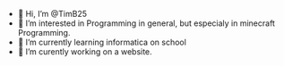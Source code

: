- 👋 Hi, I’m @TimB25
- 👀 I’m interested in Programming in general, but especialy in minecraft Programming. 
- 🌱 I’m currently learning informatica on school
- 💞️ I’m curently working on a website.


<!---
TimB25/TimB25 is a ✨ special ✨ repository because its `README.md` (this file) appears on your GitHub profile.
You can click the Preview link to take a look at your changes.
--->
